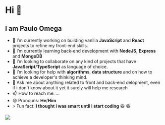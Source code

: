# Hi 👋
## I am **Paulo Omega**

- 🔭 I’m currently working on building vanilla **JavaScript** and **React** projects to refine my front-end skills.
- 🌱 I’m currently learning back-end development with **NodeJS**, **Express** and **MongoDB**
- 👯 I’m looking to collaborate on any kind of projects that have **JavaScript**/**TypeScript** as language of choice. 
- 🤔 I’m looking for help with **algorithms**, **data structure** and on how to achieve a developer's thinking mind. 
- 💬 Ask me about anything related to front and back-end delopment, even if i don't know about it yet it surely will help me research
- 📫 How to reach me: ...
- 😄 Pronouns: **He**/**Him**
- ⚡ Fun fact: **I thought i was smart until I start coding** :laughing: :laughing:

<img src="https://github-readme-stats.vercel.app/api?username=omegapaulo&&show_icons=true&title_color=ffffff&icon_color=bb2acf&text_color=daf7dc&bg_color=151515">
